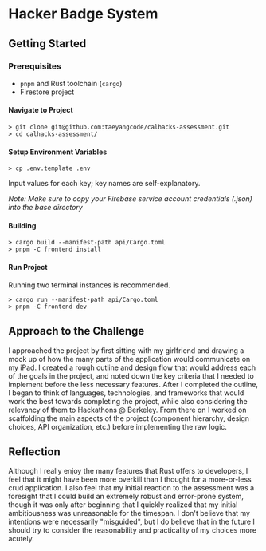 # Hacker Badge System

## Getting Started

### Prerequisites

- `pnpm` and Rust toolchain (`cargo`)
- Firestore project

#### Navigate to Project

```
> git clone git@github.com:taeyangcode/calhacks-assessment.git
> cd calhacks-assessment/
```

#### Setup Environment Variables

```
> cp .env.template .env
```

Input values for each key; key names are self-explanatory.

_Note: Make sure to copy your Firebase service account credentials (.json) into the base directory_

#### Building

```
> cargo build --manifest-path api/Cargo.toml
> pnpm -C frontend install
```

#### Run Project

Running two terminal instances is recommended.

```
> cargo run --manifest-path api/Cargo.toml
> pnpm -C frontend dev
```

## Approach to the Challenge

I approached the project by first sitting with my girlfriend and drawing a mock up of how the many parts of the application would communicate on my iPad. I created a rough outline and design flow that would address each of the goals in the project, and noted down the key criteria that I needed to implement before the less necessary features. After I completed the outline, I began to think of languages, technologies, and frameworks that would work the best towards completing the project, while also considering the relevancy of them to Hackathons @ Berkeley. From there on I worked on scaffolding the main aspects of the project (component hierarchy, design choices, API organization, etc.) before implementing the raw logic.

## Reflection

Although I really enjoy the many features that Rust offers to developers, I feel that it might have been more overkill than I thought for a more-or-less crud application. I also feel that my initial reaction to the assessment was a foresight that I could build an extremely robust and error-prone system, though it was only after beginning that I quickly realized that my initial ambitiousness was unreasonable for the timespan. I don't believe that my intentions were necessarily "misguided", but I do believe that in the future I should try to consider the reasonability and practicality of my choices more acutely.
